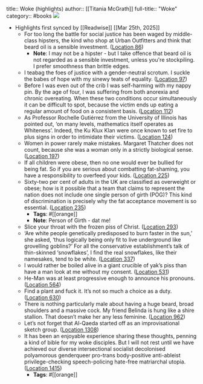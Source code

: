 title:: Woke (highlights)
author:: [[Titania McGrath]]
full-title:: "Woke"
category:: #books
![](https://images-na.ssl-images-amazon.com/images/I/41a-Xl5Zh%2BL._SL200_.jpg)

- Highlights first synced by [[Readwise]] [[Mar 25th, 2025]]
	- For too long the battle for social justice has been waged by middle-class hipsters, the kind who shop at Urban Outfitters and think that beard oil is a sensible investment. ([Location 86](https://readwise.io/to_kindle?action=open&asin=B07ML46LQ4&location=86))
		- **Note**: I may not be a hipster - but I take offence that beard oil is not regarded as a sensible investment, unless you're stockpiling. I prefer smoothness than brittle edges.
	- I teabag the foes of justice with a gender-neutral scrotum. I suckle the babes of hope with my sinewy teats of equality. ([Location 97](https://readwise.io/to_kindle?action=open&asin=B07ML46LQ4&location=97))
	- Before I was even out of the crib I was self-harming with my nappy pin. By the age of four, I was suffering from both anorexia and chronic overeating. When these two conditions occur simultaneously it can be difficult to spot, because the victim ends up eating a regular amount of food on a consistent basis. ([Location 112](https://readwise.io/to_kindle?action=open&asin=B07ML46LQ4&location=112))
	- As Professor Rochelle Gutiérrez from the University of Illinois has pointed out, ‘on many levels, mathematics itself operates as Whiteness’. Indeed, the Ku Klux Klan were once known to set fire to plus signs in order to intimidate their victims. ([Location 124](https://readwise.io/to_kindle?action=open&asin=B07ML46LQ4&location=124))
	- Women in power rarely make mistakes. Margaret Thatcher does not count, because she was a woman only in a strictly biological sense. ([Location 197](https://readwise.io/to_kindle?action=open&asin=B07ML46LQ4&location=197))
	- If all children were obese, then no one would ever be bullied for being fat. So if you are serious about combatting fat-shaming, you have a responsibility to overfeed your kids. ([Location 225](https://readwise.io/to_kindle?action=open&asin=B07ML46LQ4&location=225))
	- Sixty-two per cent of adults in the UK are classified as overweight or obese; how is it possible that a team that claims to represent the nation does not include one single person of girth (POG)? This kind of discrimination is precisely why the fat acceptance movement is so essential. ([Location 235](https://readwise.io/to_kindle?action=open&asin=B07ML46LQ4&location=235))
		- **Tags**: #[[orange]]
		- **Note**: Person of Girth - dat me!
	- Slice your throat with the frozen piss of Christ. ([Location 293](https://readwise.io/to_kindle?action=open&asin=B07ML46LQ4&location=293))
	- ‘Are white people genetically predisposed to burn faster in the sun,’ she asked, ‘thus logically being only fit to live underground like grovelling goblins?’ For all the conservative establishment’s talk of thin-skinned ‘snowflakes’, I find the real snowflakes, like their namesakes, tend to be white. ([Location 337](https://readwise.io/to_kindle?action=open&asin=B07ML46LQ4&location=337))
	- I would rather be boiled alive in a giant crucible of yak’s piss than have a man look at me without my consent. ([Location 531](https://readwise.io/to_kindle?action=open&asin=B07ML46LQ4&location=531))
	- He-Man was at least progressive enough to announce his pronouns. ([Location 564](https://readwise.io/to_kindle?action=open&asin=B07ML46LQ4&location=564))
	- Find a plant and fuck it. It’s not so much a choice as a duty. ([Location 630](https://readwise.io/to_kindle?action=open&asin=B07ML46LQ4&location=630))
	- There is nothing particularly male about having a huge beard, broad shoulders and a massive cock. My friend Belinda is hung like a shire stallion. That doesn’t make her any less feminine. ([Location 962](https://readwise.io/to_kindle?action=open&asin=B07ML46LQ4&location=962))
	- Let’s not forget that Al-Qaeda started off as an improvisational sketch group. ([Location 1308](https://readwise.io/to_kindle?action=open&asin=B07ML46LQ4&location=1308))
	- It has been an enjoyable experience sharing these thoughts, penning a kind of bible for my woke disciples. But I will not rest until we have achieved our diverse intersectional socialist decolonised polyamorous genderqueer pro-trans body-positive anti-ableist privilege-checking speech-policing hate-free matriarchal utopia. ([Location 1415](https://readwise.io/to_kindle?action=open&asin=B07ML46LQ4&location=1415))
		- **Tags**: #[[orange]]